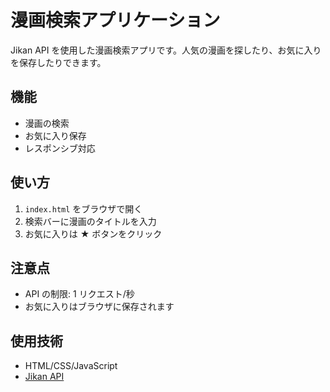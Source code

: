 # 漫画検索アプリケーション

Jikan API を使用した漫画検索アプリです。人気の漫画を探したり、お気に入りを保存したりできます。

## 機能

- 漫画の検索
- お気に入り保存
- レスポンシブ対応

## 使い方

1. `index.html` をブラウザで開く
2. 検索バーに漫画のタイトルを入力
3. お気に入りは ★ ボタンをクリック

## 注意点

- API の制限: 1 リクエスト/秒
- お気に入りはブラウザに保存されます

## 使用技術

- HTML/CSS/JavaScript
- [Jikan API](https://jikan.moe/)
